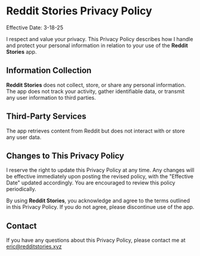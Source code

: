 # Reddit Stories Privacy Policy

Effective Date: 3-18-25

I respect and value your privacy. This Privacy Policy describes how I handle and protect your personal information in relation to your use of the **Reddit Stories** app.

## Information Collection

**Reddit Stories** does not collect, store, or share any personal information. The app does not track your activity, gather identifiable data, or transmit any user information to third parties.

## Third-Party Services

The app retrieves content from Reddit but does not interact with or store any user data.

## Changes to This Privacy Policy

I reserve the right to update this Privacy Policy at any time. Any changes will be effective immediately upon posting the revised policy, with the "Effective Date" updated accordingly. You are encouraged to review this policy periodically.

By using **Reddit Stories**, you acknowledge and agree to the terms outlined in this Privacy Policy. If you do not agree, please discontinue use of the app.

## Contact

If you have any questions about this Privacy Policy, please contact me at eric@redditstories.xyz
